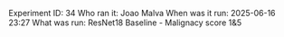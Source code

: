 Experiment ID: 34
Who ran it: Joao Malva
When was it run: 2025-06-16 23:27
What was run: ResNet18 Baseline - Malignacy score 1&5
